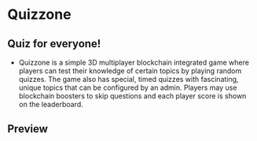# Quizzone

## Quiz for everyone!

- Quizzone is a simple 3D multiplayer blockchain integrated game where players can test their knowledge of certain topics by playing random quizzes. The game also has special, timed quizzes with fascinating, unique topics that can be configured by an admin. Players may use blockchain boosters to skip questions and each player score is shown on the leaderboard.

## Preview

